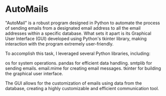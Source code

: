 # AutoMails
"AutoMail" is a robust program designed in Python to automate the process of sending emails from a designated email address to all the email addresses within a specific database. What sets it apart is its Graphical User Interface (GUI) developed using Python's tkinter library, making interaction with the program extremely user-friendly.

To accomplish this task, I leveraged several Python libraries, including:

os for system operations.
pandas for efficient data handling.
smtplib for sending emails.
email.mime for creating email messages.
tkinter for building the graphical user interface.

The GUI allows for the customization of emails using data from the database, creating a highly customizable and efficient communication tool.
